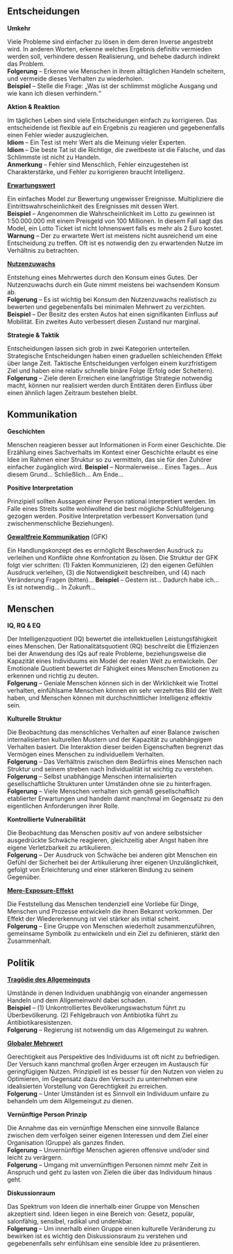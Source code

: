 

## Entscheidungen

**Umkehr** 

Viele Probleme sind einfacher zu lösen in dem deren Inverse angestrebt wird. 
In anderen Worten, erkenne welches Ergebnis definitiv vermieden werden soll, 
verhindere dessen Realisierung, und behebe dadurch indirekt das Problem.  
**Folgerung** – Erkenne wie Menschen in ihrem alltäglichen Handeln scheitern,
und vermeide dieses Verhalten zu wiederholen.  
**Beispiel** – Stelle die Frage: „Was ist der schlimmst mögliche Ausgang und 
wie kann ich diesen verhindern.“

**Aktion & Reaktion**

Im täglichen Leben sind viele Entscheidungen einfach zu korrigieren. Das 
entscheidende ist flexible auf ein Ergebnis zu reagieren und gegebenenfalls
einen Fehler wieder auszugleichen.  
**Idiom** – Ein Test ist mehr Wert als die Meinung vieler Experten.  
**Idiom** – Die beste Tat ist die Richtige, die zweitbeste ist die Falsche, 
und das Schlimmste ist nicht zu Handeln.  
**Anmerkung** – Fehler sind Menschlich, Fehler einzugestehen ist Charakterstärke, 
und Fehler zu korrigieren braucht Intelligenz.

**[Erwartungswert](https://de.wikipedia.org/wiki/Erwartungswert)**

Ein einfaches Model zur Bewertung ungewisser Ereignisse. Multipliziere die
Eintrittswahrscheinlichkeit des Ereignisses mit dessen Wert.  
**Beispiel** – Angenommen die Wahrscheinlichkeit im Lotto zu gewinnen ist 
1:50.000.000 mit einem Preisgeld von 100 Millionen. In diesem Fall sagt das
Model, ein Lotto Ticket ist nicht lohnenswert falls es mehr als 2 Euro kostet.  
**Warnung** – Der zu erwartete Wert ist meistens nicht ausreichend um eine
Entscheidung zu treffen. Oft ist es notwendig den zu erwartenden Nutze im 
Verhältnis zu betrachten.

**[Nutzenzuwachs](https://de.wikipedia.org/wiki/Grenznutzen)**

Entstehung eines Mehrwertes durch den Konsum eines Gutes. Der Nutzenzuwachs
durch ein Gute nimmt meistens bei wachsendem Konsum ab.  
**Folgerung** – Es ist wichtig bei Konsum den Nutzenzuwachs realistisch
zu bewerten und gegebenenfalls bei minimalen Mehrwert zu verzichten.  
**Beispiel** – Der Besitz des ersten Autos hat einen signifikanten Einfluss 
auf Mobilität. Ein zweites Auto verbessert diesen Zustand nur marginal.

**Strategie & Taktik**

Entscheidungen lassen sich grob in zwei Kategorien unterteilen. Strategische
Entscheidungen haben einen graduellen schleichenden Effekt über lange Zeit.
Taktische Entscheidungen verfolgen einem kurzfristigem Ziel und haben eine
relativ schnelle binäre Folge (Erfolg oder Scheitern).  
**Folgerung** – Ziele deren Erreichen eine langfristige Strategie notwendig
macht, können nur realisiert werden durch Entitäten deren Einfluss über einen 
ähnlich lagen Zeitraum bestehen bleibt.

## Kommunikation

**Geschichten**

Menschen reagieren besser aut Informationen in Form einer Geschichte. Die
Erzählung eines Sachverhalts im Kontext einer Geschichte erlaubt es eine Idee
im Rahmen einer Struktur so zu vermitteln, das sie für den Zuhörer einfacher
zugänglich wird.
**Beispiel** – Normalerweise... Eines Tages... Aus diesem Grund... 
Schließlich... Am Ende...

**Positive Interpretation**

Prinzipiell sollten Aussagen einer Person rational interpretiert werden. Im
Falle eines Streits sollte wohlwollend die best mögliche Schlußfolgerung 
gezogen werden. Positive Interpretation verbessert Konversation (und 
zwischenmenschliche Beziehungen).

**[Gewaltfreie Kommunikation](https://de.wikipedia.org/wiki/Gewaltfreie_Kommunikation)** (GFK)

Ein Handlungskonzept des es ermöglicht Beschwerden Ausdruck zu verleihen und
Konflikte ohne Konfrontation zu lösen. Die Struktur der GFK folgt vier schritten:
(1) Fakten Kommunizieren, (2) den eigenen Gefühlen Ausdruck verleihen, (3) die
Notwendigkeit beschreiben, und (4) nach Veränderung Fragen (bitten)...
**Beispiel** – Gestern ist... Dadurch habe ich... Es ist notwendig... 
In Zukunft...

## Menschen

**IQ, RQ & EQ**

Der Intelligenzquotient (IQ) bewertet die intellektuellen Leistungsfähigkeit
eines Menschen. Der Rationalitätsquotient (RQ) beschreibt die Effizienzen bei
der Anwendung des IQs auf reale Probleme, beziehungsweise die Kapazität eines
Individuums ein Model der realen Welt zu entwickeln. Der Emotionale Quotient
bewertet dir Fähigkeit eines Menschen Emotionen zu erkennen und richtig zu
deuten.  
**Folgerung** – Geniale Menschen können sich in der Wirklichkeit wie Trottel
verhalten, einfühlsame Menschen können ein sehr verzehrtes Bild der Welt haben,
und Menschen können mit durchschnittlicher Intelligenz effektiv sein.

**Kulturelle Struktur**

Die Beobachtung das menschliches Verhalten auf einer Balance zwischen
internalisierten kulturellen Mustern und der Kapazität zu unabhängigem 
Verhalten basiert. Die Interaktion dieser beiden Eigenschaften begrenzt das 
Vermögen eines Menschen zu individuellem Verhalten.  
**Folgerung** – Das Verhältnis zwischen dem  Bedürfnis eines Menschen nach
Struktur und seinem streben nach Individualität ist wichtig zu verstehen.  
**Folgerung** – Selbst unabhängige Menschen internalisierten gesellschaftliche
Strukturen unter Umständen ohne sie zu hinterfragen.  
**Folgerung** – Viele Menschen verhalten sich gemäß gesellschaftlich
etablierter Erwartungen und handeln damit manchmal im Gegensatz zu den
eigentlichen Anforderungen ihrer Rolle.

**Kontrollierte Vulnerabilität**

Die Beobachtung das Menschen positiv auf von andere selbstsicher ausgedrückte 
Schwäche reagieren, gleichzeitig aber Angst haben ihre eigene Verletzbarkeit
zu artikulieren.  
**Folgerung** – Der Ausdruck von Schwäche bei anderen gibt Menschen ein Gefühl
der Sicherheit bei der Artikulierung ihrer eigenen Unzulänglichkeit, gefolgt von 
Erleichterung und einer stärkeren Bindung zu seinem Gegenüber.

**[Mere-Exposure-Effekt](https://de.wikipedia.org/wiki/Mere-Exposure-Effekt)**

Die Feststellung das Menschen tendenziell eine Vorliebe für Dinge, Menschen und
Prozesse entwickeln die ihnen Bekannt vorkommen. Der Effekt der Wiedererkennung
ist viel stärker als initial scheint.  
**Folgerung** – Eine Gruppe von Menschen wiederholt zusammenzuführen, gemeinsame 
Symbolik zu entwickeln und ein Ziel zu definieren, stärkt den Zusammenhalt.

## Politik

**[Tragödie des Allgemeinguts](https://de.wikipedia.org/wiki/Tragik_der_Allmende)**

Umstände in denen Individuen unabhängig von einander angemessen Handeln und dem
Allgemeinwohl dabei schaden.  
**Beispiel** – (1) Unkontrolliertes Bevölkerungswachstum führt zu Überbevölkerung.
(2) Fehlgebrauch von Antibiotika führt zu Antibiotikaresistenzen.  
**Folgerung** – Regierung ist notwendig um das Allgemeingut zu wahren.

**[Globaler Mehrwert](https://de.wikipedia.org/wiki/Utilitarismus)**

Gerechtigkeit aus Perspektive des Individuums ist oft nicht zu befriedigen. Der 
Versuch kann manchmal großen Ärger erzeugen im Austausch für geringfügigen Nutzen.
Prinzipiell ist es besser für den Nutzen von vielen zu Optimieren, im Gegensatz
dazu den Versuch zu unternehmen eine idealisierten Vorstellung von Gerechtigkeit
zu erreichen.  
**Folgerung** – Unter Umständen ist es Sinnvoll ein Individuum unfaire zu behandeln
um dem Allgemeingut zu dienen.

**Vernünftige Person Prinzip**

Die Annahme das ein vernünftige Menschen eine sinnvolle Balance zwischen dem verfolgen
seiner eigenen Interessen und dem Ziel einer Organisation (Gruppe) als ganzes finden.  
**Folgerung** – Unvernünftige Menschen agieren offensive und/oder sind leicht zu 
verärgern.  
**Folgerung** – Umgang mit unvernünftigen Personen nimmt mehr Zeit in Anspruch und geht
zu lasten von Zielen die über das Individuum hinaus geht.

**Diskussionraum**

Das Spektrum von Ideen die innerhalb einer Gruppe von Menschen akzeptiert sind. Ideen
liegen in eine Bereich von: Gesetz, populär, salonfähig, sensibel, radikal und
undenkbar.  
**Folgerung** – Um innerhalb einen Gruppe einen kulturelle Veränderung zu bewirken ist
es wichtig den Diskussionsraum zu verstehen und gegebenenfalls sehr einfühlsam eine
sensible Idee zu präsentieren.



